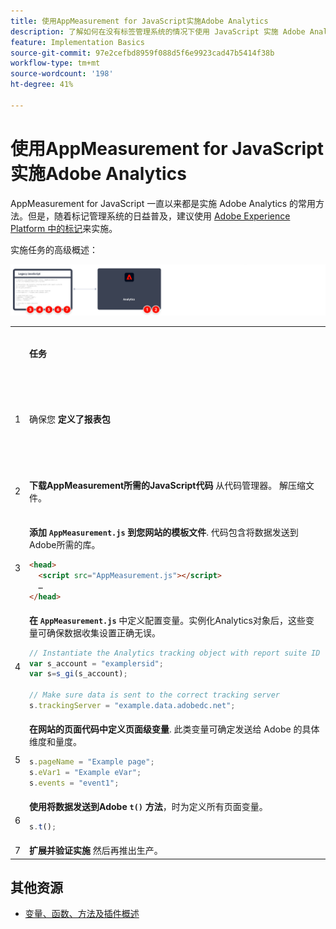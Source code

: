 ```yaml
---
title: 使用AppMeasurement for JavaScript实施Adobe Analytics
description: 了解如何在没有标签管理系统的情况下使用 JavaScript 实施 Adobe Analytics。
feature: Implementation Basics
source-git-commit: 97e2cefbd8959f088d5f6e9923cad47b5414f38b
workflow-type: tm+mt
source-wordcount: '198'
ht-degree: 41%

---
```


# 使用AppMeasurement for JavaScript实施Adobe Analytics

AppMeasurement for JavaScript 一直以来都是实施 Adobe Analytics 的常用方法。但是，随着标记管理系统的日益普及，建议使用 [Adobe Experience Platform 中的标记](../launch/overview.md)来实施。

实施任务的高级概述：

![使用AppMeasurement实施Adobe分析概述](../assets/appmeasurement-annotated.png)

<table>
<tr>
<td></td><td> <b>任务</b></td><td><b>更多信息</b></td>
</tr>

<tr>
<td>1</td><td>确保您 <b>定义了报表包</b></td><td><a href="../../admin/admin/c-manage-report-suites/report-suites-admin.md">报表包管理器</a></td>
</tr>

<tr>
<td>2</td><td><b>下载AppMeasurement所需的JavaScript代码</b> 从代码管理器。 解压缩文件。</td><td><a href="../../admin/admin/code-manager-admin.md">代码管理器</a></td>
</tr>

<tr>
<td>3</td><td><b>添加 <code>AppMeasurement.js</code> 到您网站的模板文件</b>. 代码包含将数据发送到Adobe所需的库。

```html
<head>
  <script src="AppMeasurement.js"></script>
  …
</head>
```

</td><td></td>
</tr>

<tr>
<td>4</td><td><b>在 <code>AppMeasurement.js</code></b> 中定义配置变量。实例化Analytics对象后，这些变量可确保数据收集设置正确无误。

```JavaScript
// Instantiate the Analytics tracking object with report suite ID
var s_account = "examplersid";
var s=s_gi(s_account);
 
// Make sure data is sent to the correct tracking server
s.trackingServer = "example.data.adobedc.net";
```

</td><td><a href="../vars/config-vars/configuration-variables.md">配置变量</a></td>
</tr>

<tr>
<td>5</td><td><b>在网站的页面代码中定义页面级变量</b>. 此类变量可确定发送给 Adobe 的具体维度和量度。

```js
s.pageName = "Example page";
s.eVar1 = "Example eVar";
s.events = "event1";
```

</td><td><a href="../vars/page-vars/page-variables.md">页面变量</a></td>
</tr>

<tr>
<td>6</td><td><b>使用将数据发送到Adobe <code>t()</code> 方法</b>，时为定义所有页面变量。

```js
s.t();
```

</td><td><a href="../vars/functions/t-method.md">t()方法</a></td>
</tr>

<tr>
<td>7</td><td><b>扩展并验证实施</b> 然后再推出生产。</b></td><td></td>
</tr>

</table>

## 其他资源

- [变量、函数、方法及插件概述](../vars/overview.md)

